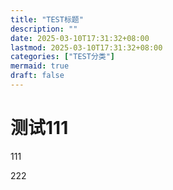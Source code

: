 ```yaml
---
title: "TEST标题"
description: ""
date: 2025-03-10T17:31:32+08:00
lastmod: 2025-03-10T17:31:32+08:00
categories: ["TEST分类"]
mermaid: true
draft: false
---
```


# 测试111





111



222